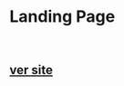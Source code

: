 <h1>Landing Page </h1>
<br>

## <a href='https://rodolfo-desenvolve.github.io/landing_page/'>ver site</a>
<br>
<br>

